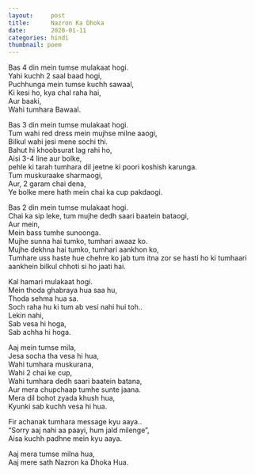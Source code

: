 ```yaml
---
layout:     post
title:      Nazron Ka Dhoka
date:       2020-01-11
categories: hindi
thumbnail: poem
---
```


Bas 4 din mein tumse mulakaat hogi.  
Yahi kuchh 2 saal baad hogi,  
Puchhunga mein tumse kuchh sawaal,  
Ki kesi ho, kya chal raha hai,  
Aur baaki,  
Wahi tumhara Bawaal.  

Bas 3 din mein tumse mulakaat hogi.  
Tum wahi red dress mein mujhse milne aaogi,  
Bilkul wahi jesi mene sochi thi.  
Bahut hi khoobsurat lag rahi ho,  
Aisi 3-4 line aur bolke,  
pehle ki tarah tumhara dil jeetne ki poori koshish karunga.  
Tum muskuraake sharmaogi,  
Aur, 2 garam chai dena,  
Ye bolke mere hath mein chai ka cup pakdaogi.  

Bas 2 din mein tumse mulakaat hogi.  
Chai ka sip leke, tum mujhe dedh saari baatein bataogi,  
Aur mein,  
Mein bass tumhe sunoonga.  
Mujhe sunna hai tumko, tumhari awaaz ko.  
Mujhe dekhna hai tumko, tumhari aankhon ko,  
Tumhare uss haste hue chehre ko jab tum itna zor se hasti ho ki tumhaari aankhein bilkul chhoti si ho jaati hai.  

Kal hamari mulakaat hogi.  
Mein thoda ghabraya hua saa hu,  
Thoda sehma hua sa.  
Soch raha hu ki tum ab vesi nahi hui toh..  
Lekin nahi,  
Sab vesa hi hoga,  
Sab achha hi hoga.  

Aaj mein tumse mila,  
Jesa socha tha vesa hi hua,  
Wahi tumhara muskurana,  
Wahi 2 chai ke cup,  
Wahi tumhara dedh saari baatein batana,  
Aur mera chupchaap tumhe sunte jaana.  
Mera dil bohot zyada khush hua,  
Kyunki sab kuchh vesa hi hua.  

Fir achanak tumhara message kyu aaya..  
“Sorry aaj nahi aa paayi, hum jald milenge”,  
Aisa kuchh padhne mein kyu aaya.  

Aaj mera tumse milna hua,  
Aaj mere sath Nazron ka Dhoka Hua.  